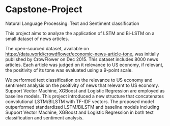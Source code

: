 # Capstone-Project
Natural Language Processing: Text and Sentiment classification

This project aims to analyze the application of LSTM and Bi-LSTM on a small dataset of news articles.

The open-sourced dataset, available on https://data.world/crowdflower/economic-news-article-tone, was initially published by CrowFlower on Dec 2015. This dataset includes 8000 news articles. Each article was judged on it relevance to US economy, if relevant, the positivity of its tone was evaluated using a 9-point scale.

We performed text classification on the relevance to US economy and sentiment analysis on the psoitivity of news that relevant to US economy. Support Vector Machine, XGBoost and Logistic Regression are employed as baseline models. This project introduced a new structure that concatenates convolutional LSTM/BILSTM with TF-IDF vectors. The proposed model outperformed standardized LSTM/BiLSTM and baseline models including Support Vector Machine, XGBoost and Logistic Regression in both text classification and sentiment analysis.

